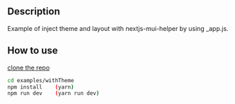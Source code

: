 ## Description

Example of inject theme and layout with nextjs-mui-helper by using _app.js.

## How to use

[clone the repo](https://github.com/thundermiracle/nextjs-mui-helper)

```sh
cd examples/withTheme
npm install    (yarn)
npm run dev    (yarn run dev)
```
